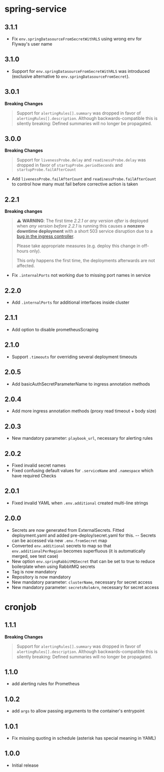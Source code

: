 # spring-service

## 3.1.1

- Fix `env.springDatasourceFromSecretWithRLS` using wrong env for Flyway's user name

## 3.1.0

- Support for `env.springDatasourceFromSecretWithRLS` was introduced (exclusive alternative to `env.springDatasourceFromSecret`).

## 3.0.1

**Breaking Changes**

> Support for `alertingRules[].summary` was dropped in favor of `alertingRules[].description`. Although backwards-compatible this is silently breaking: Defined summaries will no longer be propagated.

## 3.0.0

**Breaking Changes**

> Support for `livenessProbe.delay` and `readinessProbe.delay` was dropped in favor of `startupProbe.periodSeconds` and `startupProbe.failAfterCount`

- Add `livenessProbe.failAfterCount` and `readinessProbe.failAfterCount` to control how many must fail before corrective action is taken

## 2.2.1

**Breaking changes**

> :warning: **WARNING**: The first time *2.2.1 or any version after* is deployed when *any version before 2.2.1* is running this causes a **nonzero downtime deployment** with a short 503 service disruption due to a [bug in the ingress controller](https://github.com/kubernetes/ingress-nginx/issues/6962).
>
> Please take appropriate measures (e.g. deploy this change in off-hours only).
>
> This only happens the first time, the deployments afterwards are not affected.

- Fix `.internalPorts` not working due to missing port names in service

## 2.2.0

- Add `.internalPorts` for additional interfaces inside cluster

## 2.1.1

- Add option to disable prometheusScraping

## 2.1.0

- Support `.timeouts` for overriding several deployment timeouts

## 2.0.5

- Add basicAuthSecretParameterName to ingress annotation methods

## 2.0.4

- Add more ingress annotation methods (proxy read timeout + body size)

## 2.0.3

- New mandatory parameter: `playbook_url`, necessary for alerting rules

## 2.0.2

- Fixed invalid secret names
- Fixed confusing default values for `.serviceName` and `.namespace` which have required Checks

## 2.0.1

- Fixed invalid YAML when `.env.additional` created multi-line strings

## 2.0.0

- Secrets are now generated from ExternalSecrets. Fitted deployment.yaml and added pre-deploy/secret.yaml for this.
  -- Secrets can be accessed via new `.env.fromSecret` map
- Converted `env.additional` secrets to map so that `env.additionalPerRegion` becomes superfluous (it is automatically merged, see test case)
- New option `env.springRabbitMQSecret` that can be set to true to reduce boilerplate when using RabbitMQ secrets
- Tag is now mandatory
- Repository is now mandatory
- New mandatory parameter: `clusterName`, necessary for secret access
- New mandatory parameter: `secretsRoleArn`, necessary for secret access

# cronjob

## 1.1.1

**Breaking Changes**

> Support for `alertingRules[].summary` was dropped in favor of `alertingRules[].description`. Although backwards-compatible this is silently breaking: Defined summaries will no longer be propagated.

## 1.1.0
- add alerting rules for Prometheus

## 1.0.2

- add `args` to allow passing arguments to the container's entrypoint

## 1.0.1

- Fix missing quoting in schedule (asterisk has special meaning in YAML)

## 1.0.0

- Initial release

